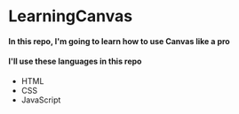 # LearningCanvas

<h4>In this repo, I'm going to learn how to use Canvas like a pro</h4>
<h4>I'll use these languages in this repo</h4>
<ul>
<li>HTML</li>
<li>CSS</li>
<li>JavaScript</li>
</ul>